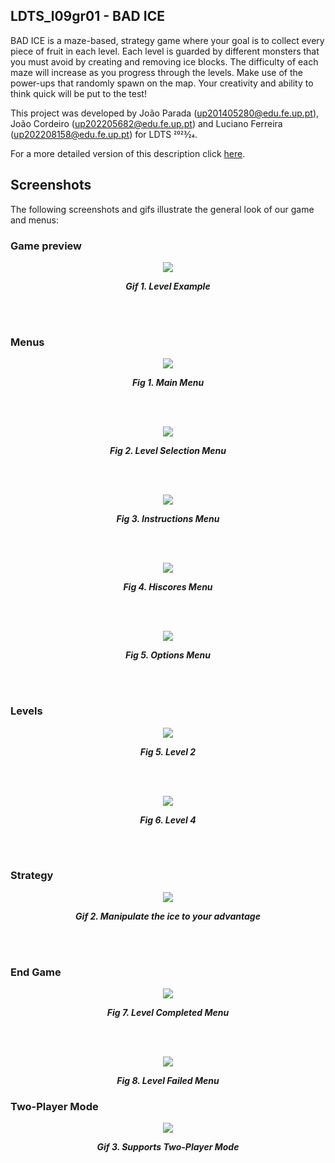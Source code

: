 ## LDTS_l09gr01 - BAD ICE


BAD ICE is a maze-based, strategy game where your goal is to collect every piece of fruit in each level. 
Each level is guarded by different monsters that you must avoid by creating and removing ice blocks.
The difficulty of each maze will increase as you progress through the levels.
Make use of the power-ups that randomly spawn on the map.
Your creativity and ability to think quick will be put to the test!

This project was developed by João Parada (up201405280@edu.fe.up.pt), João Cordeiro (up202205682@edu.fe.up.pt) and Luciano Ferreira (up202208158@edu.fe.up.pt) for LDTS 2023⁄24.

For a more detailed version of this description click [here](./docs/README.md).

## Screenshots

The following screenshots and gifs illustrate the general look of our game and menus:
### Game preview
<p align="center" justify="center">
  <img src="docs/gifs/gameplayExample1.gif"/>
</p>
<p align="center">
  <b><i>Gif 1. Level Example</i></b>
</p>
<br>
<br />


### Menus

<p align="center" justify="center">
  <img src="docs/images/screenshots/mainMenu.png"/>
</p>
<p align="center">
  <b><i>Fig 1. Main Menu </i></b>
</p>  

<br>
<br />

<p align="center" justify="center">
  <img src="docs/images/screenshots/levelSelectMenu.png"/>
</p>
<p align="center">
  <b><i>Fig 2. Level Selection Menu </i></b>  
</p>  

<br>
<br />

<p align="center" justify="center">
  <img src="docs/images/screenshots/instructionsMenu.png"/>
</p>
<p align="center">
  <b><i>Fig 3. Instructions Menu </i></b>
</p>  

<br>
<br />

<p align="center" justify="center">
  <img src="docs/images/screenshots/hiscoresMenu.png"/>
</p>
<p align="center">
  <b><i>Fig 4. Hiscores Menu </i></b>
</p>

<br>
<br />

<p align="center" justify="center">
  <img src="docs/images/screenshots/optionsMenu.png"/>
</p>
<p align="center">
  <b><i>Fig 5. Options Menu </i></b>
</p>

<br>
<br />

### Levels

<p align="center" justify="center">
  <img src="docs/images/screenshots/level2.png"/>
</p>
<p align="center">
  <b><i>Fig 5. Level 2 </i></b>
</p>

<br>
<br />

<p align="center" justify="center">
  <img src="docs/images/screenshots/level4.png"/>
</p>
<p align="center">
  <b><i>Fig 6. Level 4 </i></b>
</p>

<br>
<br />

### Strategy
<p align="center" justify="center">
  <img src="docs/gifs/gameplayExample2.gif"/>
</p>
<p align="center">
  <b><i>Gif 2. Manipulate the ice to your advantage</i></b>
</p>
<br>
<br />

### End Game

<p align="center" justify="center">
  <img src="docs/images/screenshots/levelCompletedMenu.png"/>
</p>
<p align="center">
  <b><i>Fig 7. Level Completed Menu</i></b>
</p>

<br>
<br />

<p align="center" justify="center">
  <img src="docs/images/screenshots/levelFailedMenu.png"/>
</p>
<p align="center">
  <b><i>Fig 8. Level Failed Menu</i></b>
</p>

### Two-Player Mode
<p align="center" justify="center">
  <img src="docs/gifs/twoPlayerMode.gif"/>
</p>
<p align="center">
  <b><i>Gif 3. Supports Two-Player Mode</i></b>
</p>
<br>
<br />
